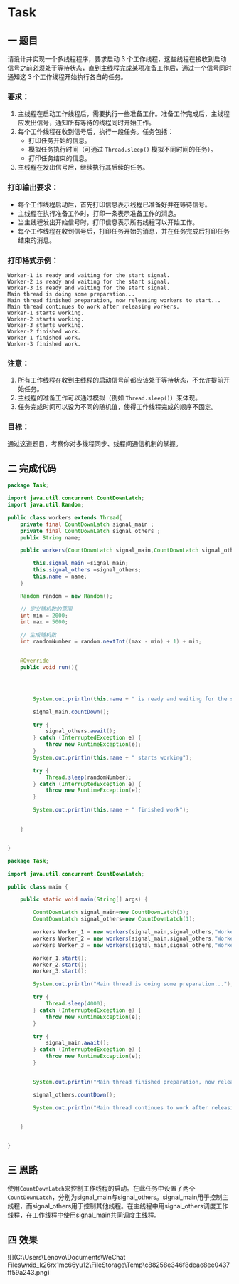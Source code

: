 # Task

## 一 题目

请设计并实现一个多线程程序，要求启动 3 个工作线程，这些线程在接收到启动信号之前必须处于等待状态，直到主线程完成某项准备工作后，通过一个信号同时通知这 3 个工作线程开始执行各自的任务。

### 要求：
1. 主线程在启动工作线程后，需要执行一些准备工作。准备工作完成后，主线程应发出信号，通知所有等待的线程同时开始工作。
2. 每个工作线程在收到信号后，执行一段任务。任务包括：
   - 打印任务开始的信息。
   - 模拟任务执行时间（可通过 `Thread.sleep()` 模拟不同时间的任务）。
   - 打印任务结束的信息。
3. 主线程在发出信号后，继续执行其后续的任务。

### 打印输出要求：

- 每个工作线程启动后，首先打印信息表示线程已准备好并在等待信号。
- 主线程在执行准备工作时，打印一条表示准备工作的消息。
- 当主线程发出开始信号时，打印信息表示所有线程可以开始工作。
- 每个工作线程在收到信号后，打印任务开始的消息，并在任务完成后打印任务结束的消息。

### 打印格式示例：

```
Worker-1 is ready and waiting for the start signal.
Worker-2 is ready and waiting for the start signal.
Worker-3 is ready and waiting for the start signal.
Main thread is doing some preparation...
Main thread finished preparation, now releasing workers to start...
Main thread continues to work after releasing workers.
Worker-1 starts working.
Worker-2 starts working.
Worker-3 starts working.
Worker-2 finished work.
Worker-1 finished work.
Worker-3 finished work.
```

### 注意：
1. 所有工作线程在收到主线程的启动信号前都应该处于等待状态，不允许提前开始任务。
2. 主线程的准备工作可以通过模拟（例如 `Thread.sleep()`）来体现。
3. 任务完成时间可以设为不同的随机值，使得工作线程完成的顺序不固定。

### 目标：
通过这道题目，考察你对多线程同步、线程间通信机制的掌握。



## 二 完成代码

```java
package Task;

import java.util.concurrent.CountDownLatch;
import java.util.Random;

public class workers extends Thread{
    private final CountDownLatch signal_main ;
    private final CountDownLatch signal_others ;
    public String name;

    public workers(CountDownLatch signal_main,CountDownLatch signal_others,String name){

        this.signal_main =signal_main;
        this.signal_others =signal_others;
        this.name = name;
    }

    Random random = new Random();

    // 定义随机数的范围
    int min = 2000;
    int max = 5000;

    // 生成随机数
    int randomNumber = random.nextInt((max - min) + 1) + min;


    @Override
    public void run(){




        System.out.println(this.name + " is ready and waiting for the start signal");

        signal_main.countDown();

        try {
            signal_others.await();
        } catch (InterruptedException e) {
            throw new RuntimeException(e);
        }
        System.out.println(this.name + " starts working");

        try {
            Thread.sleep(randomNumber);
        } catch (InterruptedException e) {
            throw new RuntimeException(e);
        }

        System.out.println(this.name + " finished work");


    }


}

package Task;

import java.util.concurrent.CountDownLatch;

public class main {

    public static void main(String[] args) {

        CountDownLatch signal_main=new CountDownLatch(3);
        CountDownLatch signal_others=new CountDownLatch(1);

        workers Worker_1 = new workers(signal_main,signal_others,"Worker-1");
        workers Worker_2 = new workers(signal_main,signal_others,"Worker-2");
        workers Worker_3 = new workers(signal_main,signal_others,"Worker-3");

        Worker_1.start();
        Worker_2.start();
        Worker_3.start();

        System.out.println("Main thread is doing some preparation...");

        try {
            Thread.sleep(4000);
        } catch (InterruptedException e) {
            throw new RuntimeException(e);
        }

        try {
            signal_main.await();
        } catch (InterruptedException e) {
            throw new RuntimeException(e);
        }


        System.out.println("Main thread finished preparation, now releasing workers to start...");

        signal_others.countDown();

        System.out.println("Main thread continues to work after releasing workers.");


    }


}

```



## 三 思路

使用`CountDownLatch`来控制工作线程的启动。在此任务中设置了两个`CountDownLatch`，分别为signal_main与signal_others。signal_main用于控制主线程，而signal_others用于控制其他线程。在主线程中用signal_others调度工作线程，在工作线程中使用signal_main共同调度主线程。



## 四 效果

![](C:\Users\Lenovo\Documents\WeChat Files\wxid_k26rx1mc66yu12\FileStorage\Temp\c88258e346f8deae8ee0437ff59a243.png)